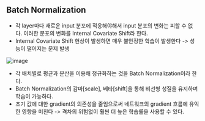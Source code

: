 ## Batch Normalization

* 각 layer마다 새로운 input 분포에 적응해야해서 input 분포의 변화는 피할 수 없다. 이러한 분포의 변화를 Internal Covariate Shift라 한다.
* Internal Covariate Shift 현상이 발생하면 매우 불안정한 학습이 발생한다 -> 성능이 떨어지는 문제 발생

![image](https://user-images.githubusercontent.com/83739271/209627514-0dcad9ba-1e17-44b3-b845-a10869358613.png)
         
* 각 배치별로 평균과 분산을 이용해 정규화하는 것을 Batch Normalization이라 한다.
* Batch Normalization의 감마[scale], 베타[shift]을 통해 비선형 성질을 유지하며 학습이 가능하다.
* 초기 값에 대한 gradient의 의존성을 줄임으로써 네트워크의 gradient 흐름에 유익한 영향을 미친다 -> 격차의 위험없이 훨씬 더 높은 학습률을 사용할 수 있다.
         
